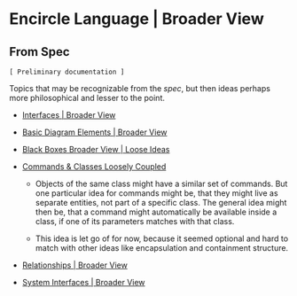 Encircle Language | Broader View
================================

From Spec
---------

`[ Preliminary documentation ]`

Topics that may be recognizable from the *spec*, but then ideas perhaps more philosophical and lesser to the point.

- [Interfaces | Broader View](interfaces-broader-view)

- [Basic Diagram Elements | Broader View](basic-diagram-elements-broader-view.md)

- [Black Boxes Broader View | Loose Ideas](black-boxes-broader-view-loose-ideas.md)

- [Commands & Classes Loosely Coupled](commands-and-classes-loosely-coupled.md)

    - Objects of the same class might have a similar set of commands. But one particular idea for commands might be, that they might live as separate entities, not part of a specific class. The general idea might then be, that a command might automatically be available inside a class, if one of its parameters matches with that class.

    - This idea is let go of for now, because it seemed optional and hard to match with other ideas like encapsulation and containment structure.

- [Relationships | Broader View](relationships-broader-view.md)

- [System Interfaces | Broader View](system-interfaces-broader-view.md)